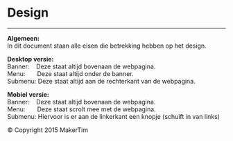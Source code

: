# Design
---
**Algemeen:**  
In dit document staan alle eisen die betrekking hebben op het design.

**Desktop versie:**  
Banner: 	&nbsp;&nbsp;&nbsp;Deze staat altijd bovenaan de webpagina.  
Menu:  		&nbsp;&nbsp;&nbsp;&nbsp;&nbsp;&nbsp;Deze staat altijd onder de banner.  
Submenu:	Deze staat altijd aan de rechterkant van de webpagina.

**Mobiel versie:**  
Banner: 	&nbsp;&nbsp;&nbsp;Deze staat altijd bovenaan de webpagina.    
Menu:  		&nbsp;&nbsp;&nbsp;&nbsp;&nbsp;&nbsp;Deze staat scrolt mee met de webpagina.  
Submenu:	Hiervoor is er aan de linkerkant een knopje (schuift in van links)

© Copyright 2015 MakerTim